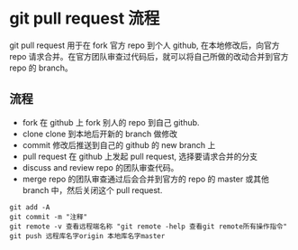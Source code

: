 # git pull request 流程

git pull request 用于在 fork 官方 repo 到个人 github, 在本地修改后，向官方 repo 请求合并。在官方团队审查过代码后，就可以将自己所做的改动合并到官方 repo 的 branch。

## 流程

- fork
  在 github 上 fork 别人的 repo 到自己 github.
- clone
  clone 到本地后开新的 branch 做修改
- commit
  修改后推送到自己的 github 的 new branch 上
- pull request
  在 github 上发起 pull request, 选择要请求合并的分支
- discuss and review
  repo 的团队审查代码。
- merge
  repo 的团队审查通过后会合并到官方的 repo 的 master 或其他 branch 中，然后关闭这个 pull request.

 

 

```
git add -A
git commit -m "注释"
git remote -v 查看远程端名称 "git remote -help 查看git remote所有操作指令"
git push 远程库名字origin 本地库名字master
```